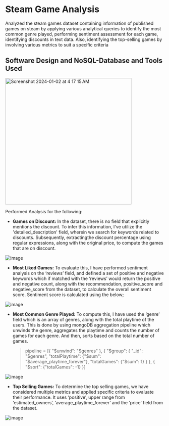 # Steam Game Analysis
Analyzed the steam games dataset containing information of published games on steam by applying various analytical queries to identify the most common genre played, performing sentiment assessment for each game, identifying discounts in text data. Also, identifying the top-selling games by involving various metrics to suit a specific criteria

## Software Design and NoSQL-Database and Tools Used

<img width="400" alt="Screenshot 2024-01-02 at 4 17 15 AM" src="https://github.com/achaud25/steam-game-analysis/assets/113392203/fe1d75f6-e4af-4303-b248-862f539fc9e6">

Performed Analysis for the following:

- <b>Games on Discount:</b> In the dataset, there is no field that explicitly mentions the discount. To infer this information, I've utilize the 'detailed_description' field, wherein we search for keywords related to discounts. Subsequently, extractingthe discount percentage using regular expressions, along with the original price, to compute the games that are on
discount.

![image](https://github.com/achaud25/steam-game-analysis/assets/113392203/88c43ede-39af-467c-9bc8-42a52176162c)

- <b>Most Liked Games:</b> To evaluate this, I have performed sentiment analysis on the ‘reviews’ field, and defined a set of positive and negative keywords which if matched with the ‘reviews’ would return the positive and negative count, along with the recommendation, positive_score and negative_score from the dataset, to calculate the overall sentiment score.
Sentiment score is calculated using the below;

![image](https://github.com/achaud25/steam-game-analysis/assets/113392203/5e4001d9-99d8-478a-8059-a3c72cad9824)

- <b>Most Common Genre Played:</b> To compute this, I have used the ‘genre’ field which is an array of genres, along with the total playtime of the users. This is done by using mongoDB aggregation pipeline which unwinds the genre, aggregates the playtime and counts the number of games for each genre. And then, sorts based on the total number of games.

   > pipeline = [{ "$unwind": "$genres" }, { "$group": { "_id": "$genres", "totalPlaytime": {"$sum": "$average_playtime_forever"}, "totalGames": {"$sum": 1} } }, { "$sort": {"totalGames": -1} }]

![image](https://github.com/achaud25/steam-game-analysis/assets/113392203/ae510f47-3ae0-4595-81cd-aa6d8462f9e6)

- <b>Top Selling Games:</b> To determine the top selling games, we have considered multiple metrics and applied specific criteria to evaluate their performance. It uses ‘positive’, upper range from ‘estimated_owners’, ‘average_playtime_forever’ and the ‘price’ field from the dataset.

![image](https://github.com/achaud25/steam-game-analysis/assets/113392203/f2949664-4c83-420f-884c-cc87e0440552)
